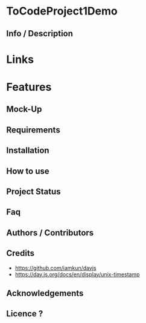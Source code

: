 # ToCodeProject1Demo


## Info / Description


# Links



# Features



## Mock-Up



## Requirements 



## Installation




## How to use




## Project Status




## Faq




## Authors / Contributors



## Credits
 - https://github.com/iamkun/dayjs
 - https://day.js.org/docs/en/display/unix-timestamp
 


## Acknowledgements




## Licence ?







